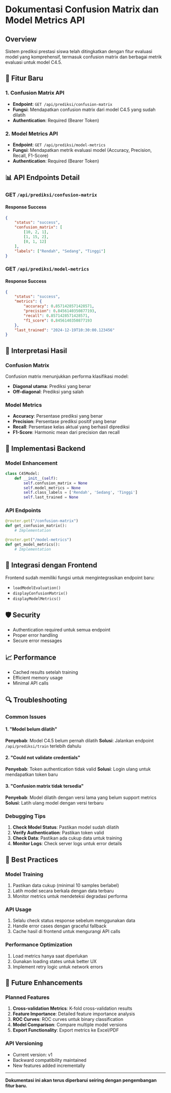 # Dokumentasi Confusion Matrix dan Model Metrics API

## Overview

Sistem prediksi prestasi siswa telah ditingkatkan dengan fitur evaluasi model yang komprehensif, termasuk confusion matrix dan berbagai metrik evaluasi untuk model C4.5.

## 🚀 Fitur Baru

### 1. Confusion Matrix API
- **Endpoint**: `GET /api/prediksi/confusion-matrix`
- **Fungsi**: Mendapatkan confusion matrix dari model C4.5 yang sudah dilatih
- **Authentication**: Required (Bearer Token)

### 2. Model Metrics API
- **Endpoint**: `GET /api/prediksi/model-metrics`
- **Fungsi**: Mendapatkan metrik evaluasi model (Accuracy, Precision, Recall, F1-Score)
- **Authentication**: Required (Bearer Token)

## 📊 API Endpoints Detail

### GET `/api/prediksi/confusion-matrix`

#### Response Success
```json
{
    "status": "success",
    "confusion_matrix": [
        [10, 2, 1],
        [1, 15, 2],
        [0, 1, 12]
    ],
    "labels": ["Rendah", "Sedang", "Tinggi"]
}
```

### GET `/api/prediksi/model-metrics`

#### Response Success
```json
{
    "status": "success",
    "metrics": {
        "accuracy": 0.8571428571428571,
        "precision": 0.8456140350877193,
        "recall": 0.8571428571428571,
        "f1_score": 0.8456140350877193
    },
    "last_trained": "2024-12-19T10:30:00.123456"
}
```

## 🎯 Interpretasi Hasil

### Confusion Matrix
Confusion matrix menunjukkan performa klasifikasi model:
- **Diagonal utama**: Prediksi yang benar
- **Off-diagonal**: Prediksi yang salah

### Model Metrics
- **Accuracy**: Persentase prediksi yang benar
- **Precision**: Persentase prediksi positif yang benar
- **Recall**: Persentase kelas aktual yang berhasil diprediksi
- **F1-Score**: Harmonic mean dari precision dan recall

## 🔧 Implementasi Backend

### Model Enhancement
```python
class C45Model:
    def __init__(self):
        self.confusion_matrix = None
        self.model_metrics = None
        self.class_labels = ['Rendah', 'Sedang', 'Tinggi']
        self.last_trained = None
```

### API Endpoints
```python
@router.get("/confusion-matrix")
def get_confusion_matrix():
    # Implementation

@router.get("/model-metrics")
def get_model_metrics():
    # Implementation
```

## 🔄 Integrasi dengan Frontend

Frontend sudah memiliki fungsi untuk mengintegrasikan endpoint baru:
- `loadModelEvaluation()`
- `displayConfusionMatrix()`
- `displayModelMetrics()`

## 🛡️ Security

- Authentication required untuk semua endpoint
- Proper error handling
- Secure error messages

## 📈 Performance

- Cached results setelah training
- Efficient memory usage
- Minimal API calls

## 🔍 Troubleshooting

### Common Issues

#### 1. "Model belum dilatih"
**Penyebab**: Model C4.5 belum pernah dilatih
**Solusi**: Jalankan endpoint `/api/prediksi/train` terlebih dahulu

#### 2. "Could not validate credentials"
**Penyebab**: Token authentication tidak valid
**Solusi**: Login ulang untuk mendapatkan token baru

#### 3. "Confusion matrix tidak tersedia"
**Penyebab**: Model dilatih dengan versi lama yang belum support metrics
**Solusi**: Latih ulang model dengan versi terbaru

### Debugging Tips

1. **Check Model Status**: Pastikan model sudah dilatih
2. **Verify Authentication**: Pastikan token valid
3. **Check Data**: Pastikan ada cukup data untuk training
4. **Monitor Logs**: Check server logs untuk error details

## 📝 Best Practices

### Model Training
1. Pastikan data cukup (minimal 10 samples berlabel)
2. Latih model secara berkala dengan data terbaru
3. Monitor metrics untuk mendeteksi degradasi performa

### API Usage
1. Selalu check status response sebelum menggunakan data
2. Handle error cases dengan graceful fallback
3. Cache hasil di frontend untuk mengurangi API calls

### Performance Optimization
1. Load metrics hanya saat diperlukan
2. Gunakan loading states untuk better UX
3. Implement retry logic untuk network errors

## 🚀 Future Enhancements

### Planned Features
1. **Cross-validation Metrics**: K-fold cross-validation results
2. **Feature Importance**: Detailed feature importance analysis
3. **ROC Curves**: ROC curves untuk binary classification
4. **Model Comparison**: Compare multiple model versions
5. **Export Functionality**: Export metrics ke Excel/PDF

### API Versioning
- Current version: v1
- Backward compatibility maintained
- New features added incrementally

---

**Dokumentasi ini akan terus diperbarui seiring dengan pengembangan fitur baru.** 